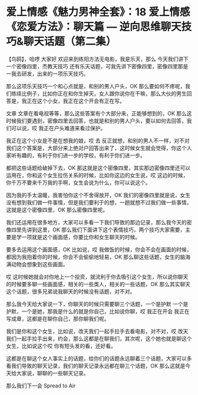 # 爱上情感《魅力男神全套》：18 爱上情感《恋爱方法》：聊天篇 — 逆向思维聊天技巧&聊天话题（第二集）

【鸟鸥】，哈啰 大家好 欢迎来到练阳方法无电影，我是乐天，那么 今天我们讲下一个密像四里，杰教天技巧 还有乐天话题，可我先讲下密像四里，密像四里那是一我去研发，出来的一项乐天技巧。

那么这项乐天技巧一个和心点就是，和别的男人户头，OK 那么要如何不疼呢，我们练续比例子，比如你正在和你生掉天，女人跟你说你在干嘛，那么大伙的男生回答是，我正在这个小女，我正在这个开会有正在写。

文章 文章在看电视等等，那么这些答案有个大部分来，正能够想到的，OK 那么这时候我们要遇到，密像四里去回答，也就是和别的男人户头，要以如何去回答，我们可以说，哎 我正在户头难道来看过保护。

我正在这个小女是不是在想我的娘，哎 去 反正就想，和别的男人不一样，对不对 我们这个答案是，大部分来上绝对户回答出来了，这时候女生就会觉得，你这个人家听有趣的，有利于你们进一步的学校，有利于你们进一步。

都把这些话题给破掉下去，OK 那这就是这个密像四里，其实那边密像四里还可以运用在，你和这个女生拉伤关系的时候，比如你这边的女生说，哎 这边的时候，你千万不要来千万我的手啊，女生会说为什么，你可以说这个。

因为我的手太温暖，我害怕你这个不舍得放开，OK 我们的密像四里就是说，女生没有想到我们做一件事情，但是我们要利于的想，一趟就想不过我们做一些事情，这就是这个密像四里，OK 那么密像四里呢。

我们还运用在很多地方，大家可以多看一下我们导致的那边记录，那么我今天的密像四里先讲到这里，OK 那么我们下面讲下这个表情技巧，两个技巧大家需要，主要是学一项就是这个画面感，你要比你和女生聊天的时候。

要多去运用这个画面感，OK 比如说，哎 我做饭的时候，你会不会在画面的时候，都因为我抱着你的时候，你会不会偷偷地轻易，OK 那么聊这些话题，女生的脑海满动物会想象到这些画面。

哎 这时候她就会对你地上一个投资，就流利于你去吸引这个女生，所以说你聊天的时候要多聊一些画面感，相关的一些类人，相关的一些话题，OK 那么其实聊天这个话题，很多兄弟说我聊天的时候没有话题，对不对。

那么我今天给大家说一下，你聊天的时候只需要聊三个话题，一个是护默 一个是护默，一个是她，那我是什么的就是你自己，比如说你聊，哎 我正在开会 我正在写成章，这都是在聊你自己，那你聊我们呢。

我们是你和这个女生，比如说，改天我们一起手拉手去看电影，对不对，哎 改天我们一起手拉手出来，约会，那么这都是在聊我们，其次呢，这个她也就是聊这个女生，比如说这个哎 你有短头发的看，还好看。

这都是在聊这个女人事实上的话题，给你们的话题永远聊着三个话题，大家可以多看我们导致的聊天记录，我们的聊天记录永远都在聊三个话题，OK 那么这就是今天给大家说，聊聊的一些聊天记录。

那么我们下一会 Spread to Air